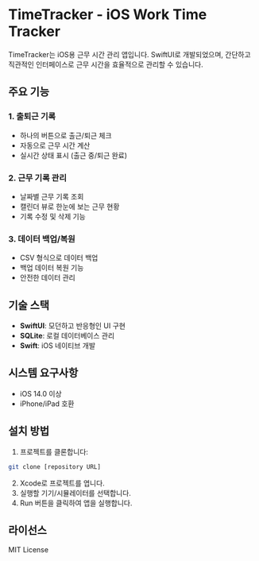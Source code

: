 # TimeTracker - iOS Work Time Tracker

TimeTracker는 iOS용 근무 시간 관리 앱입니다. SwiftUI로 개발되었으며, 간단하고 직관적인 인터페이스로 근무 시간을 효율적으로 관리할 수 있습니다.

## 주요 기능

### 1. 출퇴근 기록
- 하나의 버튼으로 출근/퇴근 체크
- 자동으로 근무 시간 계산
- 실시간 상태 표시 (출근 중/퇴근 완료)

### 2. 근무 기록 관리
- 날짜별 근무 기록 조회
- 캘린더 뷰로 한눈에 보는 근무 현황
- 기록 수정 및 삭제 기능

### 3. 데이터 백업/복원
- CSV 형식으로 데이터 백업
- 백업 데이터 복원 기능
- 안전한 데이터 관리

## 기술 스택

- **SwiftUI**: 모던하고 반응형인 UI 구현
- **SQLite**: 로컬 데이터베이스 관리
- **Swift**: iOS 네이티브 개발

## 시스템 요구사항

- iOS 14.0 이상
- iPhone/iPad 호환

## 설치 방법

1. 프로젝트를 클론합니다:
```bash
git clone [repository URL]
```

2. Xcode로 프로젝트를 엽니다.
3. 실행할 기기/시뮬레이터를 선택합니다.
4. Run 버튼을 클릭하여 앱을 실행합니다.

## 라이선스

MIT License
